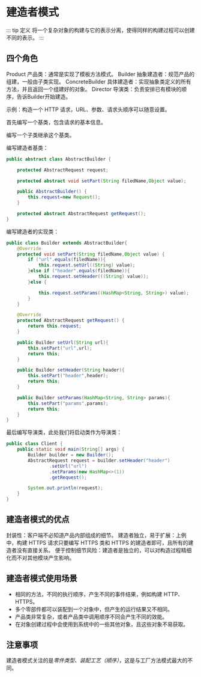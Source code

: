 # 建造者模式

::: tip 定义
将一个复杂对象的构建与它的表示分离，使得同样的构建过程可以创建不同的表示。
:::

## 四个角色

Product 产品类：通常是实现了模板方法模式。
Builder 抽象建造者：规范产品的组建，一般由子类实现。
ConcreteBuilder 具体建造者：实现抽象类定义的所有方法，并且返回一个组建好的对象。
Director 导演类：负责安排已有模块的顺序，告诉Builder开始建造。

示例：构造一个 HTTP 请求，URL、参数、请求头顺序可以随意设置。

首先编写一个基类，包含请求的基本信息。

编写一个子类继承这个基类。

编写建造者基类：

```java
public abstract class AbstractBuilder {

    protected AbstractRequest request;

    protected abstract void setPart(String filedName,Object value);

    public AbstractBuilder() {
        this.request=new Request();
    }

    protected abstract AbstractRequest getRequest();
}
```

编写建造者的实现类：

```java
public class Builder extends AbstractBuilder{
    @Override
    protected void setPart(String filedName,Object value) {
        if ("url".equals(filedName)){
            this.request.setUrl((String) value);
        }else if ("header".equals(filedName)){
            this.request.setHeader(((String) value));
        }else {

            this.request.setParams((HashMap<String, String>) value);
        }
    }

    @Override
    protected AbstractRequest getRequest() {
        return this.request;
    }

    public Builder setUrl(String url){
        this.setPart("url",url);
        return this;
    }

    public Builder setHeader(String header){
        this.setPart("header",header);
        return this;
    }

    public Builder setParams(HashMap<String, String> params){
        this.setPart("params",params);
        return this;
    }
}
```

最后编写导演类，此处我们将启动类作为导演类：

```java
public class Client {
    public static void main(String[] args) {
        Builder builder = new Builder();
        AbstractRequest request = builder.setHeader("header")
                .setUrl("url")
                .setParams(new HashMap<>(1))
                .getRequest();

        System.out.println(request);
    }
}
```

## 建造者模式的优点

封装性：客户端不必知道产品内部组成的细节。
建造者独立，易于扩展：上例中，构建 HTTPS 请求只要编写 HTTPS 类和 HTTPS 的建造者即可，且所有的建造者没有直接关系。
便于控制细节风险：建造者是独立的，可以对构造过程精细化而不对其他模块产生影响。

## 建造者模式使用场景

- 相同的方法，不同的执行顺序，产生不同的事件结果，例如构建 HTTP、HTTPS。
- 多个零部件都可以装配到一个对象中，但产生的运行结果又不相同。
- 产品类非常复杂，或者产品类中调用顺序不同会产生不同的效能。
- 在对象创建过程中会使用到系统中的一些其他对象，且这些对象不易获取。

## 注意事项

建造者模式关注的是*零件类型、装配工艺（顺序）*，这是与工厂方法模式最大的不同。
